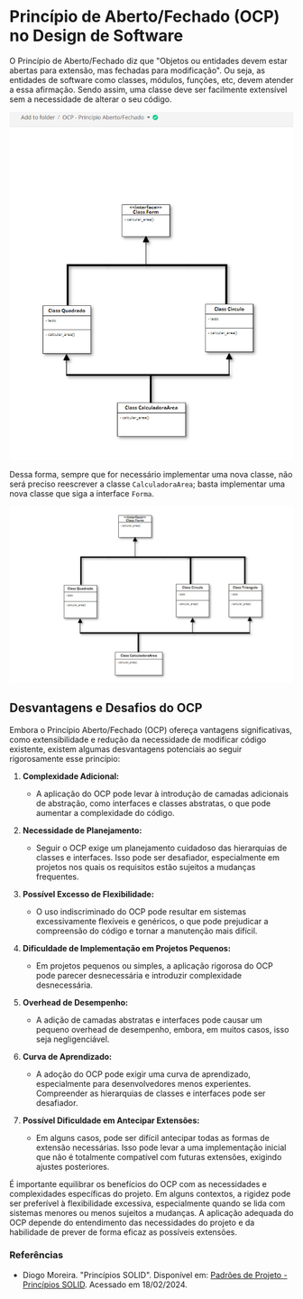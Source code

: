 # Princípio de Aberto/Fechado (OCP) no Design de Software

O Princípio de Aberto/Fechado diz que "Objetos ou entidades devem estar abertas para extensão, mas fechadas para modificação".
Ou seja, as entidades de software como classes, módulos, funções, etc, devem atender a essa afirmação. Sendo assim, uma classe deve ser facilmente extensível sem a necessidade de alterar o seu código.

![Diagrama OCP 1](OCP_principio_berto_e_fechado_1.png)



Dessa forma, sempre que for necessário implementar uma nova classe, não será preciso reescrever a classe `CalculadoraArea`; basta implementar uma nova classe que siga a interface `Forma`.

![Diagrama OCP 2](OCP_principio_berto_e_fechado_2.png)

## Desvantagens e Desafios do OCP
Embora o Princípio Aberto/Fechado (OCP) ofereça vantagens significativas, como extensibilidade e redução da necessidade de modificar código existente, existem algumas desvantagens potenciais ao seguir rigorosamente esse princípio:

1. **Complexidade Adicional:**
   - A aplicação do OCP pode levar à introdução de camadas adicionais de abstração, como interfaces e classes abstratas, o que pode aumentar a complexidade do código.

2. **Necessidade de Planejamento:**
   - Seguir o OCP exige um planejamento cuidadoso das hierarquias de classes e interfaces. Isso pode ser desafiador, especialmente em projetos nos quais os requisitos estão sujeitos a mudanças frequentes.

3. **Possível Excesso de Flexibilidade:**
   - O uso indiscriminado do OCP pode resultar em sistemas excessivamente flexíveis e genéricos, o que pode prejudicar a compreensão do código e tornar a manutenção mais difícil.

4. **Dificuldade de Implementação em Projetos Pequenos:**
   - Em projetos pequenos ou simples, a aplicação rigorosa do OCP pode parecer desnecessária e introduzir complexidade desnecessária.

5. **Overhead de Desempenho:**
   - A adição de camadas abstratas e interfaces pode causar um pequeno overhead de desempenho, embora, em muitos casos, isso seja negligenciável.

6. **Curva de Aprendizado:**
   - A adoção do OCP pode exigir uma curva de aprendizado, especialmente para desenvolvedores menos experientes. Compreender as hierarquias de classes e interfaces pode ser desafiador.

7. **Possível Dificuldade em Antecipar Extensões:**
   - Em alguns casos, pode ser difícil antecipar todas as formas de extensão necessárias. Isso pode levar a uma implementação inicial que não é totalmente compatível com futuras extensões, exigindo ajustes posteriores.

É importante equilibrar os benefícios do OCP com as necessidades e complexidades específicas do projeto. Em alguns contextos, a rigidez pode ser preferível à flexibilidade excessiva, especialmente quando se lida com sistemas menores ou menos sujeitos a mudanças. A aplicação adequada do OCP depende do entendimento das necessidades do projeto e da habilidade de prever de forma eficaz as possíveis extensões.

### Referências
- Diogo Moreira. "Princípios SOLID". Disponível em: [Padrões de Projeto - Princípios SOLID](https://diogomoreira.gitbook.io/padroes-de-projeto/principios-solid/principios-solid). Acessado em 18/02/2024.